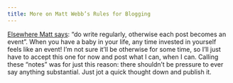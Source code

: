 ```yaml
---
title: More on Matt Webb’s Rules for Blogging
---
```


[Elsewhere Matt says](https://interconnected.org/home/2021/12/23/top_posts): “do write regularly, otherwise each post becomes an event”. When you have a baby in your life, any time invested in yourself feels like an event! I’m not sure it’ll be otherwise for some time, so I’ll just have to accept this one for now and post what I can, when I can. Calling these “notes” was for just this reason: there shouldn’t be pressure to ever say anything substantial. Just jot a quick thought down and publish it.